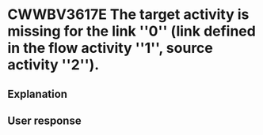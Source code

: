 # CWWBV3617E The target activity is missing for the link ''0'' (link defined in the flow activity ''1'', source activity ''2'').

## Explanation

## User response
